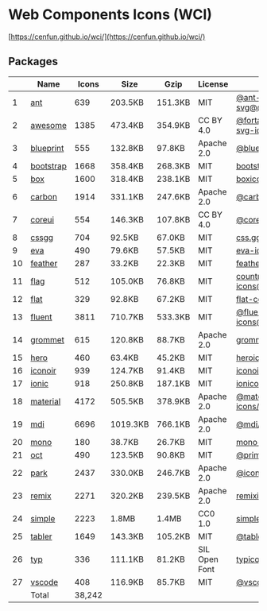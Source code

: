 # Web Components Icons (WCI)

[https://cenfun.github.io/wci/](https://cenfun.github.io/wci/)
## Packages
|   |Name                            |Icons  |Size      |Gzip      |License             |Built from                    
|---|--------------------------------|-------|----------|----------|--------------------|------------------------------
|1  |[ant](packages/ant)             |639    |203.5KB   |151.3KB   |MIT                 |[@ant-design/icons-svg@@4.2.1](https://github.com/ant-design/ant-design-icons)
|2  |[awesome](packages/awesome)     |1385   |473.4KB   |354.9KB   |CC BY 4.0           |[@fortawesome/free-solid-svg-icons@@6.1.1](https://github.com/FortAwesome/Font-Awesome)
|3  |[blueprint](packages/blueprint) |555    |132.8KB   |97.8KB    |Apache 2.0          |[@blueprintjs/icons@@4.2.0](https://github.com/palantir/blueprint)
|4  |[bootstrap](packages/bootstrap) |1668   |358.4KB   |268.3KB   |MIT                 |[bootstrap-icons@@1.8.1](https://github.com/twbs/icons)
|5  |[box](packages/box)             |1600   |318.4KB   |238.1KB   |MIT                 |[boxicons@@2.1.2](https://github.com/atisawd/boxicons)
|6  |[carbon](packages/carbon)       |1914   |331.1KB   |247.6KB   |Apache 2.0          |[@carbon/icons@@11.0.1](https://github.com/carbon-design-system/carbon)
|7  |[coreui](packages/coreui)       |554    |146.3KB   |107.8KB   |CC BY 4.0           |[@coreui/icons@@2.1.0](https://github.com/coreui/coreui-icons)
|8  |[cssgg](packages/cssgg)         |704    |92.5KB    |67.0KB    |MIT                 |[css.gg@@2.0.0](https://github.com/astrit/css.gg)
|9  |[eva](packages/eva)             |490    |79.6KB    |57.5KB    |MIT                 |[eva-icons@@1.1.3](https://github.com/akveo/eva-icons)
|10 |[feather](packages/feather)     |287    |33.2KB    |22.3KB    |MIT                 |[feather-icons@@4.29.0](https://github.com/feathericons/feather)
|11 |[flag](packages/flag)           |512    |105.0KB   |76.8KB    |MIT                 |[country-flag-icons@@1.4.25](https://gitlab.com/catamphetamine/country-flag-icons)
|12 |[flat](packages/flat)           |329    |92.8KB    |67.2KB    |MIT                 |[flat-color-icons@@1.1.0](https://github.com/icons8/flat-color-icons)
|13 |[fluent](packages/fluent)       |3811   |710.7KB   |533.3KB   |MIT                 |[@fluentui/svg-icons@@1.1.164](https://github.com/microsoft/fluentui-system-icons)
|14 |[grommet](packages/grommet)     |615    |120.8KB   |88.7KB    |Apache 2.0          |[grommet-icons@@4.7.0](https://github.com/FortAwesome/Font-Awesome)
|15 |[hero](packages/hero)           |460    |63.4KB    |45.2KB    |MIT                 |[heroicons@@1.0.6](https://github.com/tailwindlabs/heroicons)
|16 |[iconoir](packages/iconoir)     |939    |124.7KB   |91.4KB    |MIT                 |[iconoir@@1.0.0](https://github.com/lucaburgio/iconoir)
|17 |[ionic](packages/ionic)         |918    |250.8KB   |187.1KB   |MIT                 |[ionicons@@6.0.1](https://github.com/ionic-team/ionicons)
|18 |[material](packages/material)   |4172   |505.5KB   |378.9KB   |Apache 2.0          |[@material-design-icons/svg@@0.10.8](https://github.com/marella/material-design-icons)
|19 |[mdi](packages/mdi)             |6696   |1019.3KB  |766.1KB   |Apache 2.0          |[@mdi/svg@@6.6.96](https://github.com/Templarian/MaterialDesign-SVG)
|20 |[mono](packages/mono)           |180    |38.7KB    |26.7KB    |MIT                 |[mono-icons@@1.3.1](https://github.com/mono-company/mono-icons)
|21 |[oct](packages/oct)             |490    |123.5KB   |90.8KB    |MIT                 |[@primer/octicons@@17.0.0](https://github.com/primer/octicons)
|22 |[park](packages/park)           |2437   |330.0KB   |246.7KB   |Apache 2.0          |[@icon-park/svg@@1.3.5](https://github.com/bytedance/IconPark)
|23 |[remix](packages/remix)         |2271   |320.2KB   |239.5KB   |Apache 2.0          |[remixicon@@2.5.0](https://github.com/Remix-Design/RemixIcon)
|24 |[simple](packages/simple)       |2223   |1.8MB     |1.4MB     |CC0 1.0             |[simple-icons@@6.17.0](https://github.com/simple-icons/simple-icons)
|25 |[tabler](packages/tabler)       |1649   |143.3KB   |105.2KB   |MIT                 |[@tabler/icons@@1.60.0](https://github.com/tabler/tabler-icons)
|26 |[typ](packages/typ)             |336    |111.1KB   |81.2KB    |SIL Open Font       |[typicons.font@@2.1.2](https://github.com/stephenhutchings/typicons.font)
|27 |[vscode](packages/vscode)       |408    |116.9KB   |85.7KB    |MIT                 |[@vscode/codicons@@0.0.29](https://github.com/microsoft/vscode-codicons)
|   |Total                           |38,242 |          |          |                    |                              